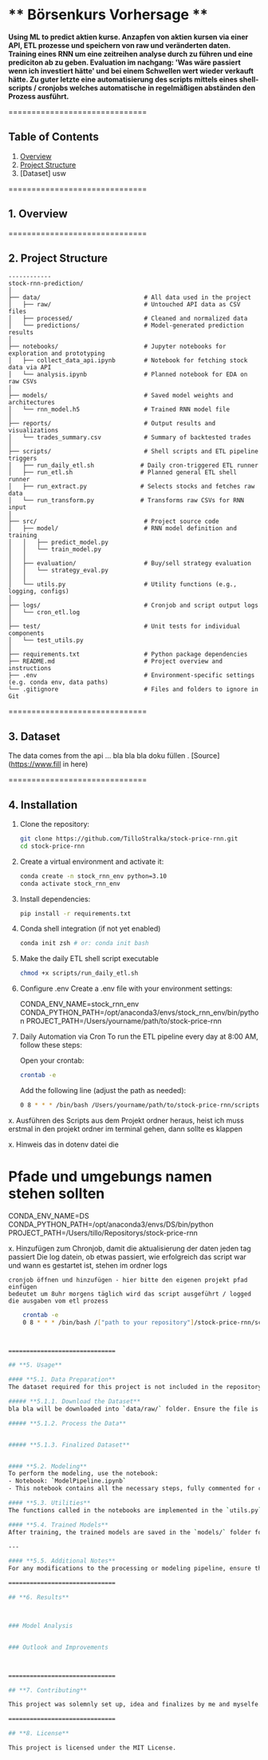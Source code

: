 # ** Börsenkurs Vorhersage **  
**Using ML to predict aktien kurse. Anzapfen von aktien kursen via einer API, ETL prozesse und speichern von raw und veränderten daten. Training eines RNN um eine zeitreihen analyse durch zu führen und eine prediciton ab zu geben. Evaluation im nachgang: 'Was wäre passiert wenn ich investiert hätte' und bei einem Schwellen wert wieder verkauft hätte. Zu guter letzte eine automatisierung des scripts mittels eines shell-scripts / cronjobs welches automatische in regelmäßigen abständen den Prozess ausführt.**

==============================

## **Table of Contents**  
1. [Overview](#overview)  
2. [Project Structure](#project-structure)  
3. [Dataset] usw 

==============================

## **1. Overview**  


==============================


## **2. Project Structure**
```text
------------
stock-rnn-prediction/
│
├── data/                             # All data used in the project
│   ├── raw/                          # Untouched API data as CSV files
│   ├── processed/                    # Cleaned and normalized data
│   └── predictions/                  # Model-generated prediction results
│
├── notebooks/                        # Jupyter notebooks for exploration and prototyping
│   ├── collect_data_api.ipynb        # Notebook for fetching stock data via API
│   └── analysis.ipynb                # Planned notebook for EDA on raw CSVs
│
├── models/                           # Saved model weights and architectures
│   └── rnn_model.h5                  # Trained RNN model file
│
├── reports/                          # Output results and visualizations
│   └── trades_summary.csv            # Summary of backtested trades
│
├── scripts/                          # Shell scripts and ETL pipeline triggers
│   ├── run_daily_etl.sh             # Daily cron-triggered ETL runner
│   ├── run_etl.sh                   # Planned general ETL shell runner
│   ├── run_extract.py               # Selects stocks and fetches raw data
│   └── run_transform.py             # Transforms raw CSVs for RNN input
│
├── src/                              # Project source code
│   ├── model/                        # RNN model definition and training
│   │   ├── predict_model.py
│   │   └── train_model.py
│   │
│   ├── evaluation/                   # Buy/sell strategy evaluation
│   │   └── strategy_eval.py
│   │
│   └── utils.py                      # Utility functions (e.g., logging, configs)
│
├── logs/                             # Cronjob and script output logs
│   └── cron_etl.log
│
├── test/                             # Unit tests for individual components
│   └── test_utils.py
│
├── requirements.txt                  # Python package dependencies
├── README.md                         # Project overview and instructions
├── .env                              # Environment-specific settings (e.g. conda env, data paths)
└── .gitignore                        # Files and folders to ignore in Git

```

==============================

## **3. Dataset**
The data comes from the api ... bla bla bla doku füllen . [Source](https://www.fill in here)

==============================

## **4. Installation**
1. Clone the repository:
    ```bash
    git clone https://github.com/TilloStralka/stock-price-rnn.git
    cd stock-price-rnn

    ```

2. Create a virtual environment and activate it:
    ```bash
    conda create -n stock_rnn_env python=3.10
    conda activate stock_rnn_env
    ```

3. Install dependencies:
    ```bash
    pip install -r requirements.txt
    ```
    
4. Conda shell integration (if not yet enabled)
    ```bash
    conda init zsh # or: conda init bash
    ```

5. Make the daily ETL shell script executable

    ```bash 
    chmod +x scripts/run_daily_etl.sh
    ```
6. Configure .env
    Create a .env file with your environment settings:

    CONDA_ENV_NAME=stock_rnn_env
    CONDA_PYTHON_PATH=/opt/anaconda3/envs/stock_rnn_env/bin/python
    PROJECT_PATH=/Users/yourname/path/to/stock-price-rnn


7. Daily Automation via Cron
    To run the ETL pipeline every day at 8:00 AM, follow these steps:

    Open your crontab:
    ```bash
    crontab -e
    ````
    Add the following line (adjust the path as needed):
    ```bash 
    0 8 * * * /bin/bash /Users/yourname/path/to/stock-price-rnn/scripts/run_daily_etl.sh >> /Users/yourname/path/to/stock-price-rnn/logs/cron_etl.log 2>&1
    ```

x. Ausführen des Scripts aus dem Projekt ordner heraus, heist ich muss erstmal in den projekt ordner im terminal gehen, dann sollte es klappen 

x. Hinweis das in dotenv datei die 
# Pfade und umgebungs namen stehen sollten 
CONDA_ENV_NAME=DS
CONDA_PYTHON_PATH=/opt/anaconda3/envs/DS/bin/python
PROJECT_PATH=/Users/tillo/Repositorys/stock-price-rnn

x. Hinzufügen zum Chronjob, damit die aktualisierung der daten jeden tag passiert 
    Die log datein, ob etwas passiert, wie erfolgreich das script war und wann es gestartet ist, stehen
    im ordner logs 

    cronjob öffnen und hinzufügen - hier bitte den eigenen projekt pfad einfügen
    bedeutet um 8uhr morgens täglich wird das script ausgeführt / logged die ausgaben vom etl prozess 
```bash
    crontab -e
    0 8 * * * /bin/bash /["path to your repository"]/stock-price-rnn/scripts/run_daily_etl.sh >> /["path to your repository"]/stock-price-rnn/logs/cron_etl.log 2>&1



==============================

## **5. Usage**

#### **5.1. Data Preparation**
The dataset required for this project is not included in the repository because it is listed in the `.gitignore` file.  

##### **5.1.1. Download the Dataset**  
bla bla will be downloaded into `data/raw/` folder. Ensure the file is named as required for seamless processing.

##### **5.1.2. Process the Data**  


##### **5.1.3. Finalized Dataset**  


#### **5.2. Modeling**
To perform the modeling, use the notebook:  
- Notebook: `ModelPipeline.ipynb`  
- This notebook contains all the necessary steps, fully commented for clarity.  

#### **5.3. Utilities**
The functions called in the notebooks are implemented in the `utils.py` file. You can review this file for additional details about the underlying implementation.

#### **5.4. Trained Models**
After training, the trained models are saved in the `models/` folder for future use.  

---

#### **5.5. Additional Notes**
For any modifications to the processing or modeling pipeline, ensure that changes are consistent across all related files. For further assistance, consult the documentation and comments within the notebooks.

==============================

## **6. Results**



### Model Analysis


### Outlook and Improvements



==============================

## **7. Contributing**

This project was solemnly set up, idea and finalizes by me and myselfe. Got only help by perplexity and chaaaat. 

==============================

## **8. License**

This project is licensed under the MIT License.
